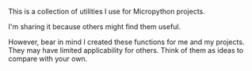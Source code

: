 This is a collection of utilities I use for Micropython projects.

I'm sharing it because others might find them useful.

However, bear in mind I created these functions for me and my projects. They may
have limited applicability for others. Think of them as ideas to compare with
your own. 